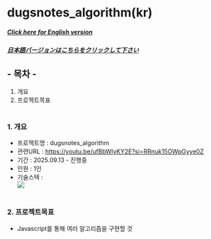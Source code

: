 # dugsnotes_algorithm(kr)

##### [Click here for English version](README_EN.md)

##### [日本語バージョンはこちらをクリックして下さい](README_JP.md)

## - 목차 -

1. 개요
2. 프로젝트목표
   </br>
   </br>

### 1. 개요

- 프로젝트명 : dugsnotes_algorithm
- 관련URL : https://youtu.be/ufBbWIyKY2E?si=RRnuk15OWpGyye0Z
- 기간 : 2025.09.13 - 진행중
- 인원 : 1인
- 기술스택 : </br>
  <img src="https://img.shields.io/badge/Javascript-F7DF1E?style=for-the-badge&logo=Javascript&logoColor=white">
  </br>
  </br>

### 2. 프로젝트목표

- Javascript를 통해 여러 알고리즘을 구현할 것
